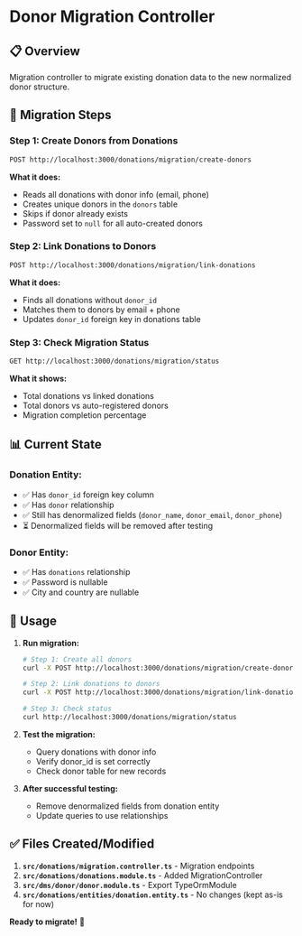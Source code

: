 # Donor Migration Controller

## 📋 Overview
Migration controller to migrate existing donation data to the new normalized donor structure.

## 🚀 Migration Steps

### **Step 1: Create Donors from Donations**
```bash
POST http://localhost:3000/donations/migration/create-donors
```

**What it does:**
- Reads all donations with donor info (email, phone)
- Creates unique donors in the `donors` table
- Skips if donor already exists
- Password set to `null` for all auto-created donors

### **Step 2: Link Donations to Donors**
```bash
POST http://localhost:3000/donations/migration/link-donations
```

**What it does:**
- Finds all donations without `donor_id`
- Matches them to donors by email + phone
- Updates `donor_id` foreign key in donations table

### **Step 3: Check Migration Status**
```bash
GET http://localhost:3000/donations/migration/status
```

**What it shows:**
- Total donations vs linked donations
- Total donors vs auto-registered donors
- Migration completion percentage

## 📊 Current State

### **Donation Entity:**
- ✅ Has `donor_id` foreign key column
- ✅ Has `donor` relationship
- ✅ Still has denormalized fields (`donor_name`, `donor_email`, `donor_phone`)
- ⏳ Denormalized fields will be removed after testing

### **Donor Entity:**
- ✅ Has `donations` relationship
- ✅ Password is nullable
- ✅ City and country are nullable

## 🎯 Usage

1. **Run migration:**
   ```bash
   # Step 1: Create all donors
   curl -X POST http://localhost:3000/donations/migration/create-donors
   
   # Step 2: Link donations to donors
   curl -X POST http://localhost:3000/donations/migration/link-donations
   
   # Step 3: Check status
   curl http://localhost:3000/donations/migration/status
   ```

2. **Test the migration:**
   - Query donations with donor info
   - Verify donor_id is set correctly
   - Check donor table for new records

3. **After successful testing:**
   - Remove denormalized fields from donation entity
   - Update queries to use relationships

## ✅ Files Created/Modified

1. **`src/donations/migration.controller.ts`** - Migration endpoints
2. **`src/donations/donations.module.ts`** - Added MigrationController
3. **`src/dms/donor/donor.module.ts`** - Export TypeOrmModule
4. **`src/donations/entities/donation.entity.ts`** - No changes (kept as-is for now)

**Ready to migrate!** 🎉


